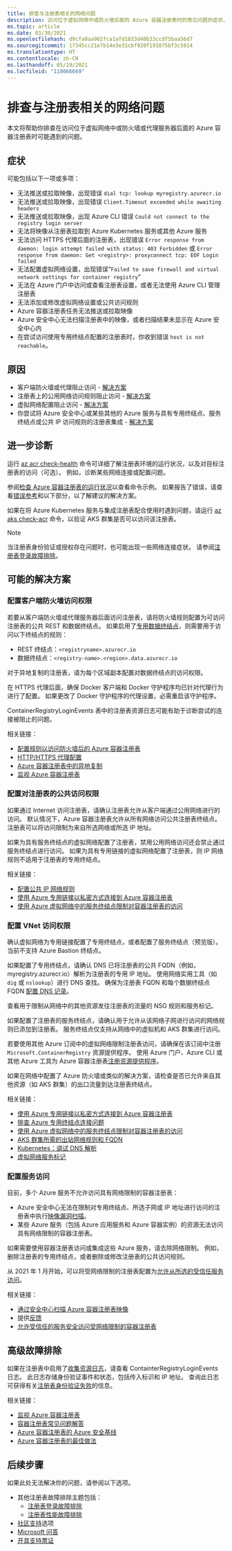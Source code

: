 ```yaml
---
title: 排查与注册表相关的网络问题
description: 访问位于虚拟网络中或防火墙后面的 Azure 容器注册表时的常见问题的症状、原因和解决方法
ms.topic: article
ms.date: 03/30/2021
ms.openlocfilehash: d9cfa0aa902fca1afd1033d40b33ccdf5baa56d7
ms.sourcegitcommit: 17345cc21e7b14e3e31cbf920f191875bf3c5914
ms.translationtype: HT
ms.contentlocale: zh-CN
ms.lasthandoff: 05/19/2021
ms.locfileid: "110066669"
---
```

# <a name="troubleshoot-network-issues-with-registry"></a>排查与注册表相关的网络问题

本文将帮助你排查在访问位于虚拟网络中或防火墙或代理服务器后面的 Azure 容器注册表时可能遇到的问题。 

## <a name="symptoms"></a>症状

可能包括以下一项或多项：

* 无法推送或拉取映像，出现错误 `dial tcp: lookup myregistry.azurecr.io`
* 无法推送或拉取映像，出现错误 `Client.Timeout exceeded while awaiting headers`
* 无法推送或拉取映像，出现 Azure CLI 错误 `Could not connect to the registry login server`
* 无法将映像从注册表拉取到 Azure Kubernetes 服务或其他 Azure 服务
* 无法访问 HTTPS 代理后面的注册表，出现错误 `Error response from daemon: login attempt failed with status: 403 Forbidden` 或 `Error response from daemon: Get <registry>: proxyconnect tcp: EOF Login failed`
* 无法配置虚拟网络设置，出现错误“`Failed to save firewall and virtual network settings for container registry`”
* 无法在 Azure 门户中访问或查看注册表设置，或者无法使用 Azure CLI 管理注册表
* 无法添加或修改虚拟网络设置或公共访问规则
* Azure 容器注册表任务无法推送或拉取映像
* Azure 安全中心无法扫描注册表中的映像，或者扫描结果未显示在 Azure 安全中心内
* 在尝试访问使用专用终结点配置的注册表时，你收到错误 `host is not reachable`。

## <a name="causes"></a>原因

* 客户端防火墙或代理阻止访问 - [解决方案](#configure-client-firewall-access)
* 注册表上的公用网络访问规则阻止访问 - [解决方案](#configure-public-access-to-registry)
* 虚拟网络配置阻止访问 - [解决方案](#configure-vnet-access)
* 你尝试将 Azure 安全中心或某些其他的 Azure 服务与具有专用终结点、服务终结点或公共 IP 访问规则的注册表集成 - [解决方案](#configure-service-access)

## <a name="further-diagnosis"></a>进一步诊断 

运行 [az acr check-health](/cli/azure/acr#az_acr_check_health) 命令可详细了解注册表环境的运行状况，以及对目标注册表的访问（可选）。 例如，诊断某些网络连接或配置问题。 

参阅[检查 Azure 容器注册表的运行状况](container-registry-check-health.md)以查看命令示例。 如果报告了错误，请查看[错误参考](container-registry-health-error-reference.md)和以下部分，以了解建议的解决方案。

如果在将 Azure Kubernetes 服务与集成注册表配合使用时遇到问题，请运行 [az aks check-acr](/cli/azure/aks#az_aks_check_acr) 命令，以验证 AKS 群集是否可以访问该注册表。

> [!NOTE]
> 当注册表身份验证或授权存在问题时，也可能出现一些网络连接症状。 请参阅[注册表登录故障排除](container-registry-troubleshoot-login.md)。

## <a name="potential-solutions"></a>可能的解决方案

### <a name="configure-client-firewall-access"></a>配置客户端防火墙访问权限

若要从客户端防火墙或代理服务器后面访问注册表，请将防火墙规则配置为可访问注册表的公共 REST 和数据终结点。 如果启用了[专用数据终结点](container-registry-firewall-access-rules.md#enable-dedicated-data-endpoints)，则需要用于访问以下终结点的规则：

* REST 终结点：`<registryname>.azurecr.io`
* 数据终结点：`<registry-name>.<region>.data.azurecr.io`

对于异地复制的注册表，请为每个区域副本配置对数据终结点的访问权限。

在 HTTPS 代理后面，确保 Docker 客户端和 Docker 守护程序均已针对代理行为进行了配置。 如果更改了 Docker 守护程序的代理设置，必需重启该守护程序。 

ContainerRegistryLoginEvents 表中的注册表资源日志可能有助于诊断尝试的连接被阻止的问题。

相关链接：

* [配置规则以访问防火墙后的 Azure 容器注册表](container-registry-firewall-access-rules.md)
* [HTTP/HTTPS 代理配置](https://docs.docker.com/config/daemon/systemd/#httphttps-proxy)
* [Azure 容器注册表中的异地复制](container-registry-geo-replication.md)
* [监视 Azure 容器注册表](monitor-service.md)

### <a name="configure-public-access-to-registry"></a>配置对注册表的公共访问权限

如果通过 Internet 访问注册表，请确认注册表允许从客户端通过公用网络进行的访问。 默认情况下，Azure 容器注册表允许从所有网络访问公共注册表终结点。 注册表可以将访问限制为来自所选网络或所选 IP 地址。 

如果为具有服务终结点的虚拟网络配置了注册表，禁用公用网络访问还会禁止通过服务终结点进行访问。 如果为具有专用链接的虚拟网络配置了注册表，则 IP 网络规则不适用于注册表的专用终结点。 

相关链接：

* [配置公共 IP 网络规则](container-registry-access-selected-networks.md)
* [使用 Azure 专用链接以私密方式连接到 Azure 容器注册表](container-registry-private-link.md)
* [使用 Azure 虚拟网络中的服务终结点限制对容器注册表的访问](container-registry-vnet.md)


### <a name="configure-vnet-access"></a>配置 VNet 访问权限

确认虚拟网络为专用链接配置了专用终结点，或者配置了服务终结点（预览版）。 当前不支持 Azure Bastion 终结点。

如果配置了专用终结点，请确认 DNS 已将注册表的公共 FQDN（例如，myregistry.azurecr.io）解析为注册表的专用 IP 地址。 使用网络实用工具（如 `dig` 或 `nslookup`）进行 DNS 查找。 确保为注册表 FQDN 和每个数据终结点 FQDN [配置 DNS 记录](container-registry-private-link.md#dns-configuration-options)。

查看用于限制从网络中的其他资源发往注册表的流量的 NSG 规则和服务标记。 

如果配置了注册表的服务终结点，请确认用于允许从该网络子网进行访问的网络规则已添加到注册表。 服务终结点仅支持从网络中的虚拟机和 AKS 群集进行访问。

若要使用其他 Azure 订阅中的虚拟网络限制注册表访问，请确保在该订阅中注册 `Microsoft.ContainerRegistry` 资源提供程序。 使用 Azure 门户、Azure CLI 或其他 Azure 工具为 Azure 容器注册表[注册资源提供程序](../azure-resource-manager/management/resource-providers-and-types.md)。

如果在网络中配置了 Azure 防火墙或类似的解决方案，请检查是否已允许来自其他资源（如 AKS 群集）的出口流量到达注册表终结点。

相关链接：

* [使用 Azure 专用链接以私密方式连接到 Azure 容器注册表](container-registry-private-link.md)
* [排查 Azure 专用终结点连接问题](../private-link/troubleshoot-private-endpoint-connectivity.md)
* [使用 Azure 虚拟网络中的服务终结点限制对容器注册表的访问](container-registry-vnet.md)
* [AKS 群集所需的出站网络规则和 FQDN](../aks/limit-egress-traffic.md#required-outbound-network-rules-and-fqdns-for-aks-clusters)
* [Kubernetes：调试 DNS 解析](https://kubernetes.io/docs/tasks/administer-cluster/dns-debugging-resolution/)
* [虚拟网络服务标记](../virtual-network/service-tags-overview.md)

### <a name="configure-service-access"></a>配置服务访问

目前，多个 Azure 服务不允许访问具有网络限制的容器注册表：

* Azure 安全中心无法在限制对专用终结点、所选子网或 IP 地址进行访问的注册表中执行[映像漏洞扫描](../security-center/defender-for-container-registries-introduction.md?bc=%2fazure%2fcontainer-registry%2fbreadcrumb%2ftoc.json&toc=%2fazure%2fcontainer-registry%2ftoc.json)。 
* 某些 Azure 服务（包括 Azure 应用服务和 Azure 容器实例）的资源无法访问具有网络限制的容器注册表。

如果需要使用容器注册表访问或集成这些 Azure 服务，请去除网络限制。 例如，删除注册表的专用终结点，或者删除或修改注册表的公共访问规则。

从 2021 年 1 月开始，可以将受网络限制的注册表配置为[允许从所选的受信任服务访问](allow-access-trusted-services.md)。

相关链接：

* [通过安全中心扫描 Azure 容器注册表映像](../security-center/defender-for-container-registries-introduction.md)
* 提供[反馈](https://feedback.azure.com/forums/347535-azure-security-center/suggestions/41091577-enable-vulnerability-scanning-for-images-that-are)
* [允许受信任的服务安全访问受网络限制的容器注册表](allow-access-trusted-services.md)


## <a name="advanced-troubleshooting"></a>高级故障排除

如果在注册表中启用了[收集资源日志](monitor-service.md)，请查看 ContainterRegistryLoginEvents 日志。 此日志存储身份验证事件和状态，包括传入标识和 IP 地址。 查询此日志可获得有关[注册表身份验证失败](monitor-service.md#registry-authentication-failures)的信息。 

相关链接：

* [监视 Azure 容器注册表](monitor-service.md)
* [容器注册表常见问题解答](container-registry-faq.md)
* [Azure 容器注册表的 Azure 安全基线](security-baseline.md)
* [Azure 容器注册表的最佳做法](container-registry-best-practices.md)

## <a name="next-steps"></a>后续步骤

如果此处无法解决你的问题，请参阅以下选项。

* 其他注册表故障排除主题包括：
  * [注册表登录故障排除](container-registry-troubleshoot-login.md) 
  * [注册表性能故障排除](container-registry-troubleshoot-performance.md)
* [社区支持](https://azure.microsoft.com/support/community/)选项
* [Microsoft 问答](/answers/products/)
* [开具支持票证](https://azure.microsoft.com/support/create-ticket/)
